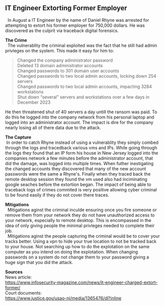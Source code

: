 ## IT Engineer Extorting Former Employer
&nbsp; In August a IT Engineer by the name of Daniel Rhyne was arrested for attempting to extort his former employer for 750,000 dollars. He was discovered as the culprit  via traceback digital forensics.

**The Crime**  
&nbsp; The vulnerablity the criminal exploited was the fact that he still had admin privleges on the system. This made it easy for him to:  

> Changed the company administrator password  
> Deleted 13 domain administrator accounts  
> Changed passwords to 301 domain user accounts  
> Changed passwords to two local admin accounts, locking down 254 servers  
> Changed passwords to two local admin accounts, impacting 3284 workstations  
> Shut down “several” servers and workstations over a few days in December 2023  

He then threatened shut of 40 servers a day untill the ransom was paid. To do this he logged into the company network from his personal laptop and logged into an administrator account. The impact is dire for the company nearly losing all of there data due to the attack.

**The Capture**  
&nbsp;In order to catch Rhyne instead of using a vulnerablity they simply combed through the logs and tracedback various vms and IPs. While going through the logs they found that an IP form his house in New Jersey logged into the companies network a few minutes before the administrator account, that did the damage, was logged into multiple times. When futher inestigating the changed accounts they discovered that many of the new account passwords were the same a Rhyne's. Finally when they traced back the remote desktop session they found the vm used also had inciminating google seaches before the extortion began. The impact of being able to traceback logs of crimes commited is very positive allowing cyber criminal to be found easily if they do not cover there traces.

**Mitigations**  
&nbsp; Mitigations aginst the criminal inculde ensuring once you fire someone or remove them from your network they do not have unauthorized access to your network, especially to remote desktop. This is encompassed in the idea of only giving people the minimal privleges needed to complete their job.  
&nbsp; Mitigations aginst the people capturing the criminal would be to cover your tracks better. Using a vpn to hide your true location to not be tracked back to your house. Not searching up how to do the explotation on the same computer as you intend on doing the explotation. When changing passwords on a system do not change them to your password giving a huge sign that you did the attack. 

**Sources**  
News article:  
https://www.infosecurity-magazine.com/news/it-engineer-charged-extort-former/  
Court documents:  
https://www.justice.gov/usao-nj/media/1365476/dl?inline
